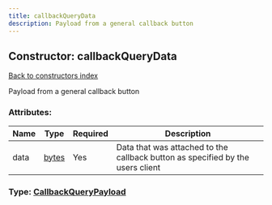 ```yaml
---
title: callbackQueryData
description: Payload from a general callback button
---
```

## Constructor: callbackQueryData  
[Back to constructors index](index.md)



Payload from a general callback button

### Attributes:

| Name     |    Type       | Required | Description |
|----------|---------------|----------|-------------|
|data|[bytes](../types/bytes.md) | Yes|Data that was attached to the callback button as specified by the users client|



### Type: [CallbackQueryPayload](../types/CallbackQueryPayload.md)



